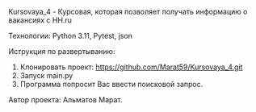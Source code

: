 Kursovaya_4 - Курсовая, которая  позволяет получать информацию о вакансиях с HH.ru

Технологии: Python 3.11, Pytest, json

Иструкция по развертыванию:
1. Клонировать проект: https://github.com/Marat59/Kursovaya_4.git
2. Запуск main.py
3. Программа попросит Вас ввести поисковой запрос.

Автор проекта: Альматов Марат.
